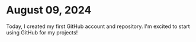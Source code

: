 # August 09, 2024

Today, I created my first GitHub account and repository. I'm excited to start using GitHub for my projects!

